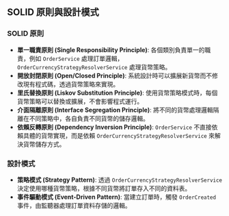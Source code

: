 ## SOLID 原則與設計模式

### SOLID 原則

- **單一職責原則 (Single Responsibility Principle)**: 各個類別負責單一的職責，例如 `OrderService` 處理訂單邏輯，`OrderCurrencyStrategyResolverService` 處理貨幣策略。
- **開放封閉原則 (Open/Closed Principle)**: 系統設計時可以擴展新貨幣而不修改現有程式碼，透過貨幣策略來實現。
- **里氏替換原則 (Liskov Substitution Principle)**: 使用貨幣策略模式時，每個貨幣策略可以替換或擴展，不會影響程式運行。
- **介面隔離原則 (Interface Segregation Principle)**: 將不同的貨幣處理邏輯隔離在不同策略中，各自負責不同貨幣的儲存邏輯。
- **依賴反轉原則 (Dependency Inversion Principle)**: `OrderService` 不直接依賴具體的貨幣實現，而是依賴 `OrderCurrencyStrategyResolverService` 來解決貨幣儲存方式。

### 設計模式

- **策略模式 (Strategy Pattern)**: 透過 `OrderCurrencyStrategyResolverService` 決定使用哪種貨幣策略，根據不同貨幣將訂單存入不同的資料表。
- **事件驅動模式 (Event-Driven Pattern)**: 當建立訂單時，觸發 `OrderCreated` 事件，由監聽器處理訂單資料存儲的邏輯。
